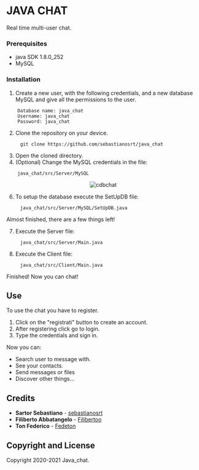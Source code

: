 # JAVA CHAT
Real time multi-user chat.

### Prerequisites
* java SDK 1.8.0_252
* MySQL

### Installation
1. Create a new user, with the following credentials, and a new database MySQL and give all the permissions to the user. 
```
	Database name: java_chat
	Username: java_chat
	Password: java_chat
```
2. Clone the repository on your device.
```
	 git clone https://github.com/sebastianosrt/java_chat
```
3. Open the cloned directory.
4. (Optional) Change the MySQL credentials in the file:
```
	java_chat/src/Server/MySQL
```
<p align="center">
<img src="https://i.ibb.co/Hn6qY6g/cdbchat.png" alt="cdbchat" border="0"> <!--http://prnt.sc/shtma1 da aggiungere alla fine-->
</p>

6. To setup the database execute the SetUpDB file:
```
	 java_chat/src/Server/MySQL/SetUpDB.java
```

Almost finished, there are a few things left!

7.  Execute the Server file:
```
	 java_chat/src/Server/Main.java
```
8. Execute the Client file:
```
	 java_chat/src/Client/Main.java
```

Finished! Now you can chat!

## Use
To use the chat you have to register.
1. Click on the "registrati" button to create an account.
2. After registering click go to login.
3. Type the credentials and sign in.

Now you can:
* Search user to message with. 
* See your contacts.
* Send messages or files
* Discover other things...

## Credits
* **Sartor Sebastiano** - [sebastianosrt](https://github.com/sebastianosrt)
* **Filiberto Abbatangelo** - [Filibertoo](https://github.com/Filibertoo)
* **Ton Federico** - [Fedeton](https://github.com/Fedeton)

##  Copyright and License
Copyright 2020-2021 Java_chat. 
